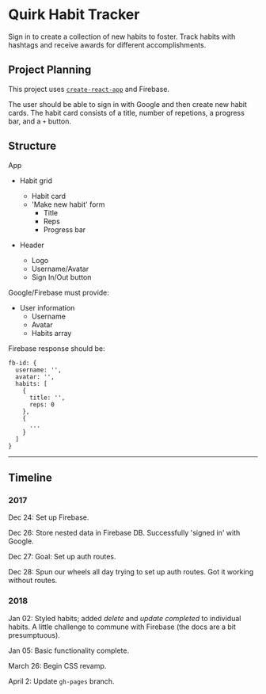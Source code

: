 # Quirk Habit Tracker

Sign in to create a collection of new habits to foster. Track habits with hashtags and receive awards for different accomplishments.

## Project Planning

This project uses [`create-react-app`](https://github.com/facebook/create-react-app) and Firebase.

The user should be able to sign in with Google and then create new habit cards. The habit card consists of a title, number of repetions, a progress bar, and a `+` button. 

## Structure

App

* Habit grid

  * Habit card
  * 'Make new habit' form
    * Title
    * Reps
    * Progress bar

* Header

  * Logo
  * Username/Avatar
  * Sign In/Out button

Google/Firebase must provide:

* User information
  * Username
  * Avatar
  * Habits array

Firebase response should be:

```
fb-id: {
  username: '',
  avatar: '',
  habits: [
    {
      title: '',
      reps: 0
    },
    {
      ...
    }
  ]
}
```

---

## Timeline

### 2017

Dec 24: Set up Firebase.

Dec 26: Store nested data in Firebase DB. Successfully 'signed in' with Google.

Dec 27: Goal: Set up auth routes.

Dec 28: Spun our wheels all day trying to set up auth routes. Got it working without routes.

### 2018

Jan 02: Styled habits; added _delete_ and _update completed_ to individual habits. A little challenge to commune with Firebase (the docs are a bit presumptuous).

Jan 05: Basic functionality complete.

March 26: Begin CSS revamp.

April 2: Update `gh-pages` branch.